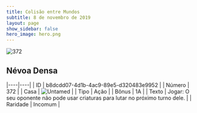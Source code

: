 ```yaml
---
title: Colisão entre Mundos
subtitle: 8 de novembro de 2019
layout: page
show_sidebar: false
hero_image: hero.png
---
```


![372](https://cdn.keyforgegame.com/media/card_front/pt/452_372_9RH25FHMC26H_pt.png)

## Névoa Densa

|----|----|
| ID | b8dcdd07-4d1b-4ac9-89e5-d320483e9952 |
| Número | 372 |
| Casa | ![Untamed](https://archonarcana.com/images/thumb/b/bd/Untamed.png/22px-Untamed.png "Indomados") |
| Tipo | Ação |
| Bônus | 1A |
| Texto | Jogar: O seu oponente não pode usar criaturas para lutar no próximo turno dele. |
| Raridade | Incomum |
